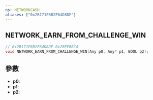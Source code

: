 ```yaml
---
ns: NETWORKCASH
aliases: ["0x2B171E6B2F64D8DF"]
---
```

## NETWORK_EARN_FROM_CHALLENGE_WIN

```c
// 0x2B171E6B2F64D8DF 0x2BEFB6C4
void NETWORK_EARN_FROM_CHALLENGE_WIN(Any p0, Any* p1, BOOL p2);
```


## 參數
* **p0**: 
* **p1**: 
* **p2**: 

